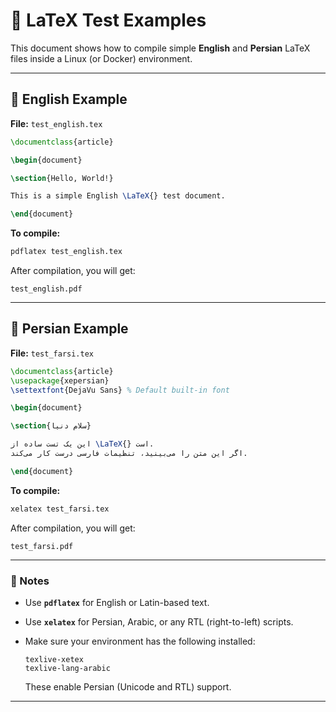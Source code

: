 # 🧩 LaTeX Test Examples

This document shows how to compile simple **English** and **Persian** LaTeX files inside a Linux (or Docker) environment.

---

## 📝 English Example

**File:** `test_english.tex`

```latex
\documentclass{article}

\begin{document}

\section{Hello, World!}

This is a simple English \LaTeX{} test document.

\end{document}
````

**To compile:**

```bash
pdflatex test_english.tex
```

After compilation, you will get:

```
test_english.pdf
```

---

## 📝 Persian Example

**File:** `test_farsi.tex`

```latex
\documentclass{article}
\usepackage{xepersian}
\settextfont{DejaVu Sans} % Default built-in font

\begin{document}

\section{سلام دنیا}

این یک تست ساده از \LaTeX{} است.  
اگر این متن را می‌بینید، تنظیمات فارسی درست کار می‌کند.

\end{document}
```

**To compile:**

```bash
xelatex test_farsi.tex
```

After compilation, you will get:

```
test_farsi.pdf
```

---

### 🧠 Notes

* Use **`pdflatex`** for English or Latin-based text.
* Use **`xelatex`** for Persian, Arabic, or any RTL (right-to-left) scripts.
* Make sure your environment has the following installed:

  ```
  texlive-xetex
  texlive-lang-arabic
  ```

  These enable Persian (Unicode and RTL) support.

---

